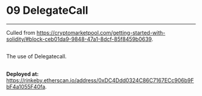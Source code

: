 # 09 DelegateCall

---

Culled from https://cryptomarketpool.com/getting-started-with-solidity/#block-ceb01da9-9848-47a1-8dcf-85f8459b0639.

##

The use of Delegatecall.

##

**Deployed at:** https://rinkeby.etherscan.io/address/0xDC4Ddd0324C86C7167ECc906b9FbF4a1055F40fa.
